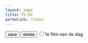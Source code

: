 ```yaml
---
layout: page
title: To-Do
permalink: /todo/
---
```


<input type="button" id="ReserveerButton1" value="save" onclick="save()"/>
<input type="button" id="Wisbutton1" value="delete" onclick="wis()"/>
<input type="checkbox" id="checkbox1zaal1">1e film van de dag</input>
